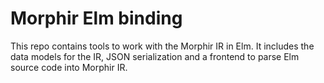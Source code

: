 # Morphir Elm binding

This repo contains tools to work with the Morphir IR in Elm. It includes the data models for 
the IR, JSON serialization and a frontend to parse Elm source code into Morphir IR.

